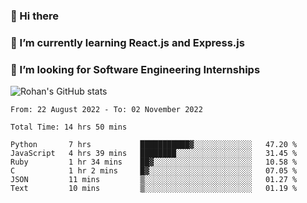 ### 👋 Hi there 

<!--
**rohznmdev/rohznmdev** is a ✨ _special_ ✨ repository because its `README.md` (this file) appears on your GitHub profile.

Here are some ideas to get you started:

- 🔭 I’m currently working on ...
- 🌱 I’m currently learning Ruby and Ruby on Rails
- 👯 I’m looking to collaborate on ...
- 🤔 I’m looking for help with ...
- 💬 Ask me about ...
- 📫 How to reach me: ...
- 😄 Pronouns: ...
- ⚡ Fun fact: ...
-->
### 🌱 I’m currently learning React.js and Express.js
### 🤔 I’m looking for Software Engineering Internships
![Rohan's GitHub stats](https://github-readme-stats.vercel.app/api?username=rohznmdev&theme=dark&show_icons=true)

<!--START_SECTION:waka-->

```text
From: 22 August 2022 - To: 02 November 2022

Total Time: 14 hrs 50 mins

Python       7 hrs           ███████████▓░░░░░░░░░░░░░   47.20 %
JavaScript   4 hrs 39 mins   ████████░░░░░░░░░░░░░░░░░   31.45 %
Ruby         1 hr 34 mins    ██▓░░░░░░░░░░░░░░░░░░░░░░   10.58 %
C            1 hr 2 mins     █▓░░░░░░░░░░░░░░░░░░░░░░░   07.05 %
JSON         11 mins         ▒░░░░░░░░░░░░░░░░░░░░░░░░   01.27 %
Text         10 mins         ▒░░░░░░░░░░░░░░░░░░░░░░░░   01.19 %
```

<!--END_SECTION:waka-->
